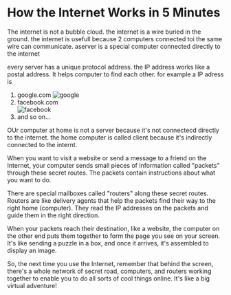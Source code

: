 # How the Internet Works in 5 Minutes

The internet is not a bubble cloud.
the internet is a wire buried in the ground.
the internet is usefull because 2 computers connected toi the same wire can communicate. 
aserver is a special computer connected directly to the internet

every server has a unique protocol address. 
the IP address works like a postal address. It helps computer to find each other.
for example a IP adress is 
1. google.com 
![google](https://media.tenor.com/VZbiyn9GATcAAAAd/google.gif)
2. facebook.com  
![facebook](https://media.tenor.com/J4wQKYOXU8AAAAAC/facebook.gif)
3. and so on... 

OUr computer at home is not a server because it's not connectecd directly to the internet. the home computer is called client because it's indirectly connected to the internt.

When you want to visit a website or send a message to a friend on the Internet, your computer sends small pieces of information called "packets" through these secret routes. The packets contain instructions about what you want to do.

There are special mailboxes called "routers" along these secret routes. Routers are like delivery agents that help the packets find their way to the right home (computer). They read the IP addresses on the packets and guide them in the right direction.

When your packets reach their destination, like a website, the computer on the other end puts them together to form the page you see on your screen. It's like sending a puzzle in a box, and once it arrives, it's assembled to display an image.

So, the next time you use the Internet, remember that behind the screen, there's a whole network of secret road, computers, and routers working together to enable you to do all sorts of cool things online. It's like a big virtual adventure! 